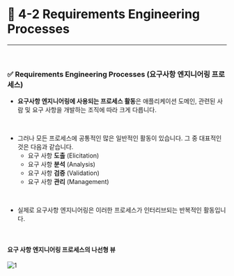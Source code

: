 # 🍎 4-2 Requirements Engineering Processes
---
<br>

### ✅ Requirements Engineering Processes (요구사항 엔지니어링 프로세스)
- **요구사항 엔지니어링에 사용되는 프로세스 활동**은 애플리케이션 도메인, 관련된 사람 및 요구 사항을 개발하는 조직에 따라 크게 다릅니다.
<br>

- 그러나 모든 프로세스에 공통적인 많은 일반적인 활동이 있습니다. 그 중 대표적인 것은 다음과 같습니다.
  - 요구 사항 **도출** (Elicitation)
  - 요구 사항 **분석** (Analysis)
  - 요구 사항 **검증** (Validation)
  - 요구 사항 **관리** (Management)
<br>

- 실제로 요구사항 엔지니어링은 이러한 프로세스가 인터리브되는 반복적인 활동입니다.
<br>

#### 요구 사항 엔지니어링 프로세스의 나선형 뷰
![1](https://i.imgur.com/ChSPq4y.png)
<br>
